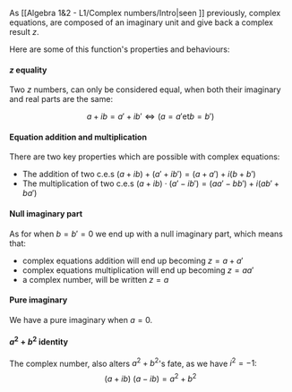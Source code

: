 As [[Algebra 1&2 - L1/Complex numbers/Intro|seen ]] previously, complex equations, are composed of an imaginary unit and give back a complex result $z$.

Here are some of this function's properties and behaviours:
#### $z$ equality 
Two $z$ numbers, can only be considered equal, when both their imaginary and real parts are the same:

$$a+ib = a'+ib' \iff (a=a' \mathsf{et} b=b')$$

#### Equation addition and multiplication
There are two key properties which are possible with complex equations:
- The addition of two c.e.s $(a + ib) + (a' + ib') = (a+a')+i(b+b')$
- The multiplication of two c.e.s $(a + ib) \cdot (a' - ib') = (aa' - bb')+ i(ab' + ba')$

#### Null imaginary part
As for when $b = b' = 0$ we end up with a null imaginary part, which means that:
- complex equations addition will end up becoming $z = a+a'$
- complex equations multiplication will end up becoming $z = aa'$
- a complex number, will be written $z = a$

#### Pure imaginary
We have a pure imaginary when $a = 0$.

#### $a^2 + b^2$ identity
The complex number, also alters $a^2 + b^2$'s fate, as we have $i^2 = -1$:
$$(a+ib)\ (a-ib)=a^2 + b^2$$

